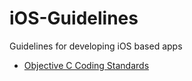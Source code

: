 # iOS-Guidelines
Guidelines for developing iOS based apps 

* [Objective C Coding Standards](coding_standards.md)


